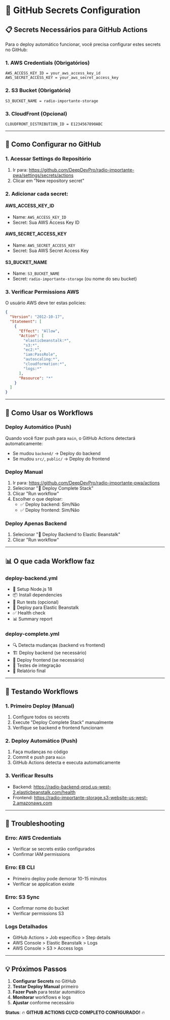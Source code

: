 # 🔐 GitHub Secrets Configuration

## 📋 Secrets Necessários para GitHub Actions

Para o deploy automático funcionar, você precisa configurar estes secrets no GitHub:

### **1. AWS Credentials (Obrigatórios)**
```
AWS_ACCESS_KEY_ID = your_aws_access_key_id
AWS_SECRET_ACCESS_KEY = your_aws_secret_access_key
```

### **2. S3 Bucket (Obrigatório)**
```
S3_BUCKET_NAME = radio-importante-storage
```

### **3. CloudFront (Opcional)**
```
CLOUDFRONT_DISTRIBUTION_ID = E1234567890ABC
```

---

## 🔧 Como Configurar no GitHub

### **1. Acessar Settings do Repositório**
1. Ir para: https://github.com/DeepDevPro/radio-importante-pwa/settings/secrets/actions
2. Clicar em "New repository secret"

### **2. Adicionar cada secret:**

#### **AWS_ACCESS_KEY_ID**
- Name: `AWS_ACCESS_KEY_ID`
- Secret: Sua AWS Access Key ID

#### **AWS_SECRET_ACCESS_KEY**
- Name: `AWS_SECRET_ACCESS_KEY`
- Secret: Sua AWS Secret Access Key

#### **S3_BUCKET_NAME**
- Name: `S3_BUCKET_NAME`
- Secret: `radio-importante-storage` (ou nome do seu bucket)

### **3. Verificar Permissions AWS**

O usuário AWS deve ter estas policies:

```json
{
  "Version": "2012-10-17",
  "Statement": [
    {
      "Effect": "Allow",
      "Action": [
        "elasticbeanstalk:*",
        "s3:*",
        "ec2:*",
        "iam:PassRole",
        "autoscaling:*",
        "cloudformation:*",
        "logs:*"
      ],
      "Resource": "*"
    }
  ]
}
```

---

## 🚀 Como Usar os Workflows

### **Deploy Automático (Push)**
Quando você fizer push para `main`, o GitHub Actions detectará automaticamente:
- Se mudou `backend/` → Deploy do backend
- Se mudou `src/`, `public/` → Deploy do frontend

### **Deploy Manual**
1. Ir para: https://github.com/DeepDevPro/radio-importante-pwa/actions
2. Selecionar "🚀 Deploy Complete Stack"
3. Clicar "Run workflow"
4. Escolher o que deploar:
   - ✅ Deploy backend: Sim/Não
   - ✅ Deploy frontend: Sim/Não

### **Deploy Apenas Backend**
1. Selecionar "🚀 Deploy Backend to Elastic Beanstalk"
2. Clicar "Run workflow"

---

## 📊 O que cada Workflow faz

### **deploy-backend.yml**
- 🔧 Setup Node.js 18
- 📦 Install dependencies
- 🧪 Run tests (opcional)
- 🚀 Deploy para Elastic Beanstalk
- ✅ Health check
- 📊 Summary report

### **deploy-complete.yml**
- 🔍 Detecta mudanças (backend vs frontend)
- 🏗️ Deploy backend (se necessário)
- 🎨 Deploy frontend (se necessário)
- 🧪 Testes de integração
- 📢 Relatório final

---

## 🧪 Testando Workflows

### **1. Primeiro Deploy (Manual)**
1. Configure todos os secrets
2. Execute "Deploy Complete Stack" manualmente
3. Verifique se backend e frontend funcionam

### **2. Deploy Automático (Push)**
1. Faça mudanças no código
2. Commit e push para `main`
3. GitHub Actions detecta e executa automaticamente

### **3. Verificar Results**
- Backend: https://radio-backend-prod.us-west-2.elasticbeanstalk.com/health
- Frontend: https://radio-importante-storage.s3-website-us-west-2.amazonaws.com

---

## 🚨 Troubleshooting

### **Erro: AWS Credentials**
- Verificar se secrets estão configurados
- Confirmar IAM permissions

### **Erro: EB CLI**
- Primeiro deploy pode demorar 10-15 minutos
- Verificar se application existe

### **Erro: S3 Sync**
- Confirmar nome do bucket
- Verificar permissions S3

### **Logs Detalhados**
- GitHub Actions > Job específico > Step details
- AWS Console > Elastic Beanstalk > Logs
- AWS Console > S3 > Access logs

---

## 💡 Próximos Passos

1. **Configurar Secrets** no GitHub
2. **Testar Deploy Manual** primeiro
3. **Fazer Push** para testar automático
4. **Monitorar** workflows e logs
5. **Ajustar** conforme necessário

**Status**: 🔥 **GITHUB ACTIONS CI/CD COMPLETO CONFIGURADO!** 🔥
